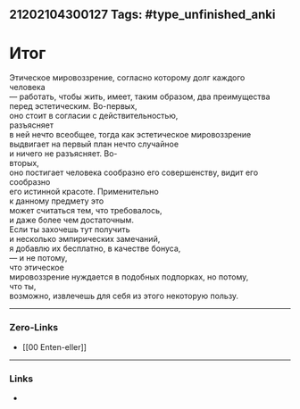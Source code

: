21202104300127
Tags: #type_unfinished_anki 
---
# Итог

Этическое мировоззрение, согласно которому долг каждого <br>человека <br>— работать, чтобы жить, имеет, таким образом, два преимущества <br>перед эстетическим. Во-первых, <br>оно стоит в согласии с действительностью, <br>разъясняет <br>в ней нечто всеобщее, тогда как эстетическое мировоззрение <br>выдвигает на первый план нечто случайное <br>и ничего не разъясняет. Во- <br>вторых, <br>оно постигает человека сообразно его совершенству, видит его <br>сообразно <br>его истинной красоте. Применительно <br>к данному предмету это <br>может считаться тем, что требовалось, <br>и даже более чем достаточным. <br>Если ты захочешь тут получить <br>и несколько эмпирических замечаний, <br>я добавлю их бесплатно, в качестве бонуса, <br>— и не потому, <br>что этическое <br>мировоззрение нуждается в подобных подпорках, но потому, <br>что ты, <br>возможно, извлечешь для себя из этого некоторую пользу.

---
### Zero-Links
- [[00 Enten-eller]]
---
### Links
-